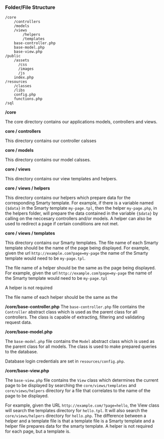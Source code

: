 ### Folder/File Structure

```
/core
    /controllers
    /models
    /views
        /helpers
        /templates
    base-controller.php
    base-model.php
    base-view.php
/public
    /assets
      /css
      /images
      /js
    index.php
/resources
    /classes
    /libs
    config.php
    functions.php
/sql
```

**/core**

The core directory contains our applications models, controllers and views.

**core / controllers**

This directory contains our controller calsses 

**core / models**

This directory contains our model calsses.

**core / views**

This directory contains our view templates and helpers.

**core / views / helpers**

This directory contains our helpers which prepare data for the corresponding Smarty template. For example, if there is a variable named `{$data}` in the Smarty template `my-page.tpl`, then the helper `my-page.php`, in the helpers folder, will prepare the data contained in the variable `{$data}` by calling on the neccesary controllers and/or models. A helper can also be used to redirect a page if certain conditions are not met.

**core / views / templates**

This directory contains our Smarty templates. The file name of each Smarty template should be the name of the page being displayed. For example, given the url `http://example.com?page=my-page` the name of the Smarty template would need to be `my-page.tpl`.



The file name of a helper should be the same as the page being displayed. For example, given the url `http://example.com?page=my-page` the name of the Smarty template would need to be `my-page.tpl`

A helper is not required

The file name of each helper should be the same as the 

**/core/base-controller.php**
The `base-controller.php` file contains the `Controller` abstract class which is used as the parent class for all controllers. The class is capable of extracting, filtering and validating request data.

**/core/base-model.php**

The `base-model.php` file contains the `Model` abstract class which is used as the parent class for all models. The class is used to make prepared queries to the database.

Database login credentials are set in `resources/config.php`.

**/core/base-view.php**

The `base-view.php` file contains the `View` class which determines the current page to be displayed by searching the `core/views/templates` and `core/views/helpers` directory for a file that correlates to the name of the page to be displayed.

For example, given the URL `http://example.com/?page=hello`, the View class will search the templates directory for `hello.tpl`. It will also search the `core/views/helpers` directory for `hello.php`. The difference between a helper and a template file is that a template file is a Smarty template and a helper file prepares data for the smarty template. A helper is not required for each page, but a template is.


